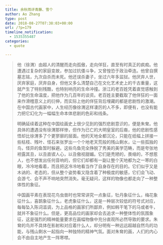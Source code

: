 ```yaml
---
title: 余秋雨评青藤、雪个
author: Ao Zhang
type: post
date: 2018-08-27T07:38:03+00:00
url: /?p=179
timeline_notification:
  - 1535355487
categories:
  - quote

---
```

> 他（徐渭）由超人的清醒而走向孤傲，走向佯狂，直至有时真正的疯痴。他遭遇过复杂的家庭变故，参加过抗倭斗争，又曾惶恐于政治牵连。他曾自撰墓志铭，九次自杀而未死。他还误杀妻子，坐过六年多监狱。他厌弃人世，厌弃家庭，厌弃自身，但他又多么清楚自己在文化艺术史上的千古重量，这就产生了特别残酷，也特别响亮的生命冲撞。浙江的老百姓凭着直觉感触到了他的生命温度，把他作为几百年的谈资。老百姓主要截取了他佯狂的一面来作滑稽意义上的衍伸，而实际上他的佯狂背后埋藏的都是悲剧性的激潮。在中国古代画家中，人生经历像徐渭这样凄厉的人不多，即便有，也没有能力把它幻化为一幅幅生命本体悲剧的色彩和线条。
> 
> <p dir="ltr">
>   明确延续着这种在中国绘画史上很少见到的强烈悲剧意识的，便是朱耷。他具体的遭遇没有徐渭那样惨，但作为已亡的大明皇室的后裔，他的悲剧性感悟却比徐渭多了个更寥廓的层面。他的天地全都沉沦，只能在纸幅上拼接一些枯枝、残叶、怪石来张罗出一个个地老天荒般的残山剩水，让一些孤独的鸟，怪异的鱼暂时躲避。这些鸟鱼完全挣脱了秀美的美学范畴，而是夸张地袒露其丑，以丑直锲人心，以丑傲视甜媚。它们是秃陋的，畏缩的，不想惹人，也不想发出任何音响的，但它们却都有一副让整个天地都为之一寒的白眼，冷冷地看着，而且把这冷冷地看当作了自身存在的目的。它们似乎又是木讷的、老态的，但从整个姿势看又隐含着了种极度的敏感，它们会飞动、会游弋、会不声不响地突然消失。毫无疑问，这样的物像也都走向了一种整体性的象征。
> </p>
> 
> <p dir="ltr">
>   中国画平素在表现花鸟虫兽时也常常讲究一点象征，牡丹象征什么，梅花象征什么，喜鹊象征什么，老虎象征什么，这是一种层次较低的符号式对应，每每坠入陈词滥调，为上品格的画家们所鄙弃，例如韩干笔下的马或者牛，就并不象征什么。但是，更高品位的画家却会去追求一种整体性的氛围象征，这是强烈的精神能量要求在画幅物像中充分直观所必然导致的要求。朱耷的鸟并不具体在影射和对应着什么人，却分明有一种远远超越自然鸟的功能，与残山剩水一起指向一种独特的精神气氛。面对朱耷的画，人们的内心会不由自主地产生一阵寒噤。
> </p>